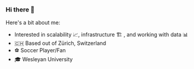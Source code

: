 ### Hi there 👋

Here's a bit about me: 

- Interested in scalability 📈, infrastructure 🏗️ , and working with data 📊
- 🇨🇭 Based out of Zürich, Switzerland
- ⚽ Soccer Player/Fan
- 🎓 Wesleyan University


<!--
**murrayl9797/murrayl9797** is a ✨ _special_ ✨ repository because its `README.md` (this file) appears on your GitHub profile.

Here are some ideas to get you started:

- 🔭 I’m currently working on ...
- 🌱 I’m currently learning ...
- 👯 I’m looking to collaborate on ...
- 🤔 I’m looking for help with ...
- 💬 Ask me about ...
- 📫 How to reach me: ...
- 😄 Pronouns: ...
- ⚡ Fun fact: ...
-->
